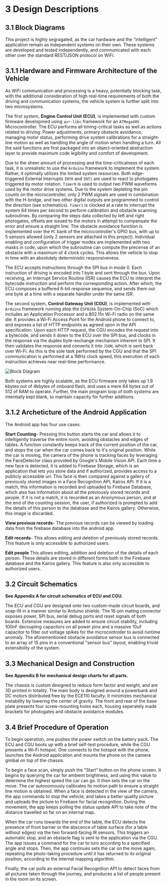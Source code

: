 # 3 Design Descriptions

<!--TODO: Insert general idea and outline-->

## 3.1 Block Diagrams

This project is highly segragated, as the car hardware and the "intelligent" application remain as independent systems on their own. These systems are developed and tested independently, and communicated with each other over the standard REST/JSON protocol on WiFi.

## 3.1.1 Hardware and Firmware Architecture of the Vehicle

As WiFi communication and processing is a heavy, potentially blocking task, with the additional consideration of high real-time requirements of both the driving and communication systems, the vehicle system is further split into two microsystems.

The first system, **Engine Control Unit (ECU)**, is implemented with custom firmware developmed using `avr-libc` framework for an `ATMega48V` Microcontroller. The ECU performs all timing-critical tasks as well as actions related to driving: Power adjustments, primary obstacle avoidance, managing motor status, performing drive system calibrations for a straight-line motion as well as handling the angle of motion when handling a turn. All the said functions are first packaged into an object-oriented abstraction layer to provide maximum code legibility and comfort of development.

Due to the sheer amount of processing and the time-criticalness of each task, it is unrealistic to use the `Arduino` framework to implement the system. Rather, it optimally utilizes the limited system resources. Both edge-triggered External Interrupts `INT0` and `INT1` are used to react to photogates triggered by motor rotation. `Timer0` is used to output two PWM waveforms used by the motor drive systems. Due to the system depleting the pin counts on the microcontroller, only 2 PWM signals are used in combination with the H-bridge, and two other digital outputs are programmed to control the direction (see schematics). `Timer1` is clocked at a rate to interrupt the system 64 times per second to perform calibration and obstacle scanning subroutines. By comparing the steps data collected by left and right photogates, offsets are issued to the motors in attempt to compensate the error and ensure a straight line. The obstacle avoidance function is implemented over the `PC` bank of the microcontroller's GPIO bus, with up to 5 sensors allowed (only 2 sensors are attached in this project). Individual enabling and configuration of trigger modes are implemented with two masks in code, upon which the subroutine can compute the precense of an obstacle with a maximum of 4 clock cycles. This allows the vehicle to stop in time with an absolutely deterministic responsiveness.

The ECU accepts instructions through the SPI bus in mode 0. Each instruction of driving is encoded into 1 byte and sent through the bus. Upon receiving, an Interrupt Service Routine (ISR) causes the ECU to interpret the bytecode instruction and perform the corresponding action. After which, the ECU composes a buffered 6-bit response sequence, and sends them out one byte at a time with a separate handler under the same ISR.

The second system, **Control Gateway Unit (CGU)**, is implemented with `Arduino` framework running atop the `ESP8266` System-On-Chip (SoC) which includes an Application Processor and a 802.11n Wi-Fi radio on the same die. It provides a Wi-Fi Access Point for the Android phone to connect to, and exposes a list of HTTP endpoints as agreed upon in the API specification. Upon each HTTP request, the CGU encodes the request into a bytecode, and sends it down to the ECU over the SPI bus, and clocks in the response via the duplex byte-exchange mechanism inherent to SPI. It then validates the response and converts it into `JSON`, which is sent back over Wi-Fi. As this is the sole task performed by the CGU and that the SPI communication is performed at a 1MHz clock speed, this execution of each instruction achieves near real-time performance.

![Block Diagram](https://raw.githubusercontent.com/tanyax/NoOneLeftBehind/develop/doc/Final%20Report/img/block_diagram.png)

<!--TODO: Insert android app function diagram and descriptions-->

Both systems are highly scalable, as the ECU firmware only takes up 1.9 kbytes out of 4kbytes of onboard flash, and uses a mere 64 bytes out of 512 of RAM to operate. Further, the main program loop of both systems are intentially kept blank, to maintain capacity for further additions.

## 3.1.2 Archeticture of the Android Application

The Android app has four use cases. 

**Start Counting**- Pressing this button starts the car and allows it to intelligently traverse the entire room, avoiding obstacles and edges of tables. A function constantly keeps track of the current position of the car, and stops the car when the car comes back to it's original position. While the car is moving, the camera of the phone is tracking faces by leveraging the FaceDetector class provided by Google's Mobile Vision API. 
Each time a new face is detected, it is added to Firebase Storage, which is an application that lets you store data and if authorized, provides access to a publicly accessible url. 
This face is then compared against a gallery of previously stored images in a Face Recognition API, Kairos API. If it is a match, this information is recorded and uploaded to Firebase Database, which also has information about all the previously stored records and people. If it is not a match, it is recorded as an Anonymous person, and at the end of the counting session, the user, if authorized is prompted to add the details of this person to the database and the Kairos gallery. Otherwise, this image is discarded.

**View previous records**- The previous records can be viewed by loading data from the firebase database into the android app.

**Edit records**- This allows editing and deletion of previously stored records. This feature is only accessible to authorized users.

**Edit people** This allows editing, addition and deletion of the details of each person. These details are stored in different forms both in the Firebase database and the Kairos gallery. This feature is also only accessible to authorized users.

## 3.2 Circuit Schematics

**See Appendix A for circuit schematics of ECU and CGU.**

The ECU and CGU are designed onto two custom-made circuit boards, and snap-fit in a manner similar to Arduino shields. The 16-pin mating connector exposes power, SPI bus, serial debug ports and reset signals of both boards. Extensive measures are added to ensure circuit stability, including 100nF decoupling capacitors on all power pins and a massive 10uF capacitor to filter out voltage spikes for the microcontroller to avoid runtime anomaly. The aforementioned obstacle avoidance sensor bus is connected to an array of 15 pins in a conventional "sensor bus" layout, enabling trivial extensibility of the system.


## 3.3 Mechanical Design and Construction

**See Appendix B for mechanical design charts for all parts.**

The chassis is custom designed to reduce form factor and weight, and are 3D printed in totality. The main body is designed around a powerbank and DC motors distributed free by the ECE110 faculty. It minimizes mechanical instability by lowering the center of gravity. The front and rear of the base plate presents four screw-mounting holes each, housing seperately made brackets for photogates and obstacle avoidance modules. 


## 3.4 Brief Procedure of Operation

To begin operation, one pushes the power switch on the battery pack. The ECU and CGU boots up with a brief self-test procedure, while the CGU presents a Wi-Fi hotspot. One connects to the hotspot with the phone, launches the Android application and mounts the phone on the camera gimbal on top of the chassis.

To begin a face scan, simply push the "Start" button on the phone screen. It begins by querying the car for ambient brightness, and using this value to determine the highest speed the car can go. It then sets the car on the move. The car autonomously calibrates its motion path to ensure a straight line motion is obtained. When a face is detected in the view of the camera, the app commands to stop the vehicle, and takes a better quality picture and uploads the picture to Firebase for facial recognition. During the movement, the app keeps polling the status update API to take note of the distance travelled so far on an internal map.

When the car runs towards the end of the table, the ECU detects the presence of front barrier or the abscence of table surface (for a table without edges) via the two forward-facing IR sensors. This triggers an automatic stop, and an obstacle flag is sent to the application via the CGU. The app issues a command for the car to turn according to a specified angle and stops. Then, the app continues sets the car on the move again, repeating the photo-taking procedure until it has returned to its original position, according to the internal mapping algorithm.

Finally, the car polls an external Facial Recognition API to detect faces from all pictures taken through the journey, and produces a list of people present in the room on its screen.
